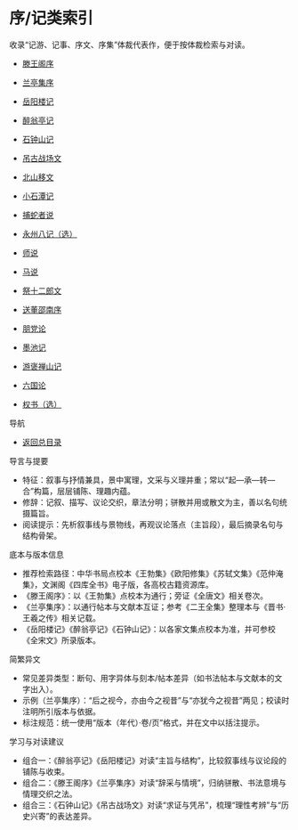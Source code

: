 <!--
 * @Author: ylmzfun ylmzfun@163.com
 * @Date: 2025-10-01 14:35:57
 * @LastEditors: ylmzfun ylmzfun@163.com
 * @LastEditTime: 2025-10-04 07:24:10
 * @FilePath: /诗词/序记类索引.md
 * @Description: 这是默认设置,请设置`customMade`, 打开koroFileHeader查看配置 进行设置: https://github.com/OBKoro1/koro1FileHeader/wiki/%E9%85%8D%E7%BD%AE
-->
# 序/记类索引

收录“记游、记事、序文、序集”体裁代表作，便于按体裁检索与对读。

- [滕王阁序](./序记/滕王阁序.md)
- [兰亭集序](./序记/兰亭集序.md)
- [岳阳楼记](./序记/岳阳楼记.md)
- [醉翁亭记](./序记/醉翁亭记.md)
- [石钟山记](./序记/石钟山记.md)
- [吊古战场文](./序记/吊古战场文.md)
- [北山移文](./序记/北山移文.md)

- [小石潭记](./序记/小石潭记.md)
- [捕蛇者说](./序记/捕蛇者说.md)
- [永州八记（选）](./序记/永州八记（选）.md)
- [师说](./序记/师说.md)
- [马说](./序记/马说.md)
- [祭十二郎文](./序记/祭十二郎文.md)
- [送董邵南序](./序记/送董邵南序.md)
- [朋党论](./序记/朋党论.md)
- [墨池记](./序记/墨池记.md)
- [游褒禅山记](./序记/游褒禅山记.md)
- [六国论](./序记/六国论.md)
- [权书（选）](./序记/权书（选）.md)

导航
- [返回总目录](./readme.md)

导言与提要
- 特征：叙事与抒情兼具，景中寓理，文采与义理并重；常以“起—承—转—合”构篇，层层铺陈、理趣内蕴。
- 修辞：记叙、描写、议论交织，章法分明；骈散并用或散文为主，善以名句统摄篇旨。
- 阅读提示：先析叙事线与景物线，再观议论落点（主旨段），最后摘录名句与结构骨架。

底本与版本信息
- 推荐检索路径：中华书局点校本《王勃集》《欧阳修集》《苏轼文集》《范仲淹集》，文渊阁《四库全书》电子版，各高校古籍资源库。
- 《滕王阁序》：以《王勃集》点校本为通行；旁证《全唐文》相关卷次。
- 《兰亭集序》：以通行帖本与文献本互证；参考《二王全集》整理本与《晋书·王羲之传》相关记载。
- 《岳阳楼记》《醉翁亭记》《石钟山记》：以各家文集点校本为准，并可参校《全宋文》所录版本。

简繁异文
- 常见差异类型：断句、用字异体与刻本/帖本差异（如书法帖本与文献本的文字出入）。
- 示例（兰亭集序）：“后之视今，亦由今之视昔”与“亦犹今之视昔”两见；校读时注明所引版本与依据。
- 标注规范：统一使用“版本（年代）·卷/页”格式，并在文中以括注提示。

学习与对读建议
- 组合一：《醉翁亭记》《岳阳楼记》对读“主旨与结构”，比较叙事线与议论段的铺陈与收束。
- 组合二：《滕王阁序》《兰亭集序》对读“辞采与情境”，归纳骈散、书法意境与情理交织之法。
- 组合三：《石钟山记》《吊古战场文》对读“求证与凭吊”，梳理“理性考辨”与“历史兴寄”的表达差异。